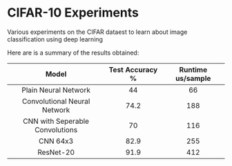 # CIFAR-10 Experiments

Various experiments on the CIFAR dataest to learn about image classification using deep learning

Here are is a summary of the results obtained:

|              Model              | Test Accuracy % | Runtime us/sample |
|:-------------------------------:|:---------------:|:-----------------:|
|       Plain Neural Network      |        44       |         66        |
|   Convolutional Neural Network  |       74.2      |        188        |
| CNN with Seperable Convolutions |        70       |        116        |
|             CNN 64x3            |       82.9      |        255        |
|            ResNet-20            |       91.9      |        412        |